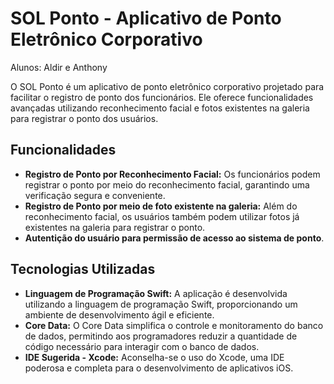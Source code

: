 # SOL Ponto - Aplicativo de Ponto Eletrônico Corporativo

Alunos: Aldir e Anthony

O SOL Ponto é um aplicativo de ponto eletrônico corporativo projetado para facilitar o registro de ponto dos funcionários. Ele oferece funcionalidades avançadas utilizando reconhecimento facial e fotos existentes na galeria para registrar o ponto dos usuários.

## Funcionalidades

- **Registro de Ponto por Reconhecimento Facial:** Os funcionários podem registrar o ponto por meio do reconhecimento facial, garantindo uma verificação segura e conveniente.
- **Registro de Ponto por meio de foto existente na galeria:** Além do reconhecimento facial, os usuários também podem utilizar fotos já existentes na galeria para registrar o ponto.
- **Autentição do usuário para permissão de acesso ao sistema de ponto**.

## Tecnologias Utilizadas

- **Linguagem de Programação Swift:** A aplicação é desenvolvida utilizando a linguagem de programação Swift, proporcionando um ambiente de desenvolvimento ágil e eficiente.
- **Core Data:** O Core Data simplifica o controle e monitoramento do banco de dados, permitindo aos programadores reduzir a quantidade de código necessário para interagir com o banco de dados.
- **IDE Sugerida - Xcode:** Aconselha-se o uso do Xcode, uma IDE poderosa e completa para o desenvolvimento de aplicativos iOS.
